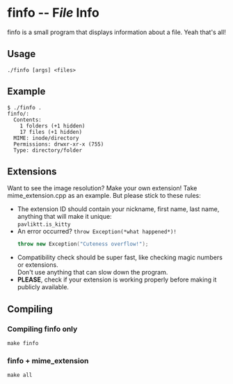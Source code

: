 # finfo -- F*ile* Info
finfo is a small program that displays information about a file. Yeah that's all!

## Usage
```
./finfo [args] <files>
```

## Example
```
$ ./finfo .
finfo/:
  Contents:
    1 folders (+1 hidden)
    17 files (+1 hidden)
  MIME: inode/directory
  Permissions: drwxr-xr-x (755)
  Type: directory/folder
```

## Extensions
Want to see the image resolution? Make your own extension!
Take mime_extension.cpp as an example.
But please stick to these rules:
* The extension ID should contain your nickname, first name, last name, anything that will make it unique:<br>
  `pavliktt.is_kitty`
* An error occurred? `throw Exception(*what happened*)!`<br>
  ```c++
  throw new Exception("Cuteness overflow!");
  ```
* Compatibility check should be super fast, like checking magic numbers or extensions.<br>
  Don't use anything that can slow down the program.
* **PLEASE**, check if your extension is working properly before making it publicly available.

## Compiling
### Compiling finfo only
```shell
make finfo
```
### finfo + mime_extension
```shell
make all
```
